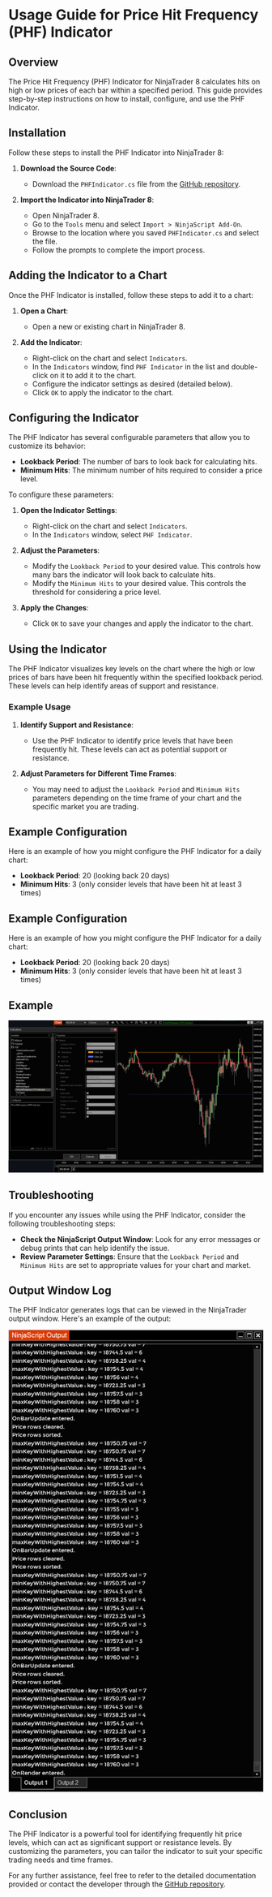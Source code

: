 # Usage Guide for Price Hit Frequency (PHF) Indicator

## Overview
The Price Hit Frequency (PHF) Indicator for NinjaTrader 8 calculates hits on high or low prices of each bar within a specified period. This guide provides step-by-step instructions on how to install, configure, and use the PHF Indicator.

## Installation
Follow these steps to install the PHF Indicator into NinjaTrader 8:

1. **Download the Source Code**:
   - Download the `PHFIndicator.cs` file from the [GitHub repository](../src/PHFIndicator.cs).

2. **Import the Indicator into NinjaTrader 8**:
   - Open NinjaTrader 8.
   - Go to the `Tools` menu and select `Import > NinjaScript Add-On`.
   - Browse to the location where you saved `PHFIndicator.cs` and select the file.
   - Follow the prompts to complete the import process.

## Adding the Indicator to a Chart
Once the PHF Indicator is installed, follow these steps to add it to a chart:

1. **Open a Chart**:
   - Open a new or existing chart in NinjaTrader 8.

2. **Add the Indicator**:
   - Right-click on the chart and select `Indicators`.
   - In the `Indicators` window, find `PHF Indicator` in the list and double-click on it to add it to the chart.
   - Configure the indicator settings as desired (detailed below).
   - Click `OK` to apply the indicator to the chart.

## Configuring the Indicator
The PHF Indicator has several configurable parameters that allow you to customize its behavior:

- **Lookback Period**: The number of bars to look back for calculating hits.
- **Minimum Hits**: The minimum number of hits required to consider a price level.

To configure these parameters:

1. **Open the Indicator Settings**:
   - Right-click on the chart and select `Indicators`.
   - In the `Indicators` window, select `PHF Indicator`.

2. **Adjust the Parameters**:
   - Modify the `Lookback Period` to your desired value. This controls how many bars the indicator will look back to calculate hits.
   - Modify the `Minimum Hits` to your desired value. This controls the threshold for considering a price level.

3. **Apply the Changes**:
   - Click `OK` to save your changes and apply the indicator to the chart.

## Using the Indicator
The PHF Indicator visualizes key levels on the chart where the high or low prices of bars have been hit frequently within the specified lookback period. These levels can help identify areas of support and resistance.

### Example Usage
1. **Identify Support and Resistance**:
   - Use the PHF Indicator to identify price levels that have been frequently hit. These levels can act as potential support or resistance.

2. **Adjust Parameters for Different Time Frames**:
   - You may need to adjust the `Lookback Period` and `Minimum Hits` parameters depending on the time frame of your chart and the specific market you are trading.

## Example Configuration
Here is an example of how you might configure the PHF Indicator for a daily chart:

- **Lookback Period**: 20 (looking back 20 days)
- **Minimum Hits**: 3 (only consider levels that have been hit at least 3 times)

## Example Configuration
Here is an example of how you might configure the PHF Indicator for a daily chart:

- **Lookback Period**: 20 (looking back 20 days)
- **Minimum Hits**: 3 (only consider levels that have been hit at least 3 times)

## Example
![Example Chart](../images/PHFIndicator_Settings_Display.png)

## Troubleshooting
If you encounter any issues while using the PHF Indicator, consider the following troubleshooting steps:

- **Check the NinjaScript Output Window**: Look for any error messages or debug prints that can help identify the issue.
- **Review Parameter Settings**: Ensure that the `Lookback Period` and `Minimum Hits` are set to appropriate values for your chart and market.

## Output Window Log
The PHF Indicator generates logs that can be viewed in the NinjaTrader output window. Here's an example of the output:

![Output Window Log](../images/OutputWindowLog.png)

## Conclusion
The PHF Indicator is a powerful tool for identifying frequently hit price levels, which can act as significant support or resistance levels. By customizing the parameters, you can tailor the indicator to suit your specific trading needs and time frames.

For any further assistance, feel free to refer to the detailed documentation provided or contact the developer through the [GitHub repository](../src/PHFIndicator.cs).
